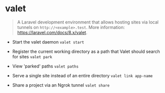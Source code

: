 # valet
> A Laravel development environment that allows hosting sites via local tunnels on `http://<example>.test`.
> More information: <https://laravel.com/docs/8.x/valet>.

- Start the valet daemon
`valet start`

- Register the current working directory as a path that Valet should search for sites
`valet park`

- View 'parked' paths
`valet paths`

- Serve a single site instead of an entire directory
`valet link app-name`

- Share a project via an Ngrok tunnel
`valet share`
